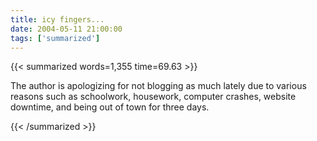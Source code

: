 ```yaml
---
title: icy fingers...
date: 2004-05-11 21:00:00
tags: ['summarized']
---
```


{{< summarized words=1,355 time=69.63 >}}

The author is apologizing for not blogging as much lately due to various reasons such as schoolwork, housework, computer crashes, website downtime, and being out of town for three days.

{{< /summarized >}}